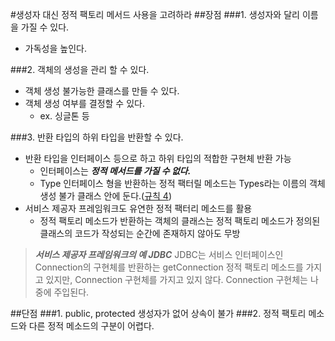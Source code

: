#생성자 대신 정적 팩토리 메서드 사용을 고려하라
##장점
###1. 생성자와 달리 이름을 가질 수 있다.
- 가독성을 높인다.

###2. 객체의 생성을 관리 할 수 있다.
- 객체 생성 불가능한 클래스를 만들 수 있다.
- 객체 생성 여부를 결정할 수 있다.
	- ex. 싱글톤 등

###3. 반환 타입의 하위 타입을 반환할 수 있다.
- 반환 타입을 인터페이스 등으로 하고 하위 타입의 적합한 구현체 반환 가능
	- 인터페이스는 **_정적 메서드를 가질 수 없다._**
	- Type 인터페이스 형을 반환하는 정적 팩터릴 메소드는 Types라는 이름의 객체 생성 불가 클래스 안에 둔다.([규칙 4]())
- 서비스 제공자 프레임워크도 유연한 정적 팩터리 메소드를 활용
	- 정적 팩토리 메소드가 반환하는 객체의 클래스는 정적 팩토리 메소드가 정의된 클래스의 코드가 작성되는 순간에 존재하지 않아도 무방
> **_서비스 제공자 프레임워크의 예 JDBC_**
> JDBC는 서비스 인터페이스인 Connection의 구현체를 반환하는 getConnection 정적 팩토리 메소드를 가지고 있지만, Connection 구현체를 가지고 있지 않다. 
> Connection 구현체는 나중에 주입된다.

##단점
###1. public, protected 생성자가 없어 상속이 불가
###2. 정적 팩토리 메소드와 다른 정적 메소드의 구분이 어렵다.